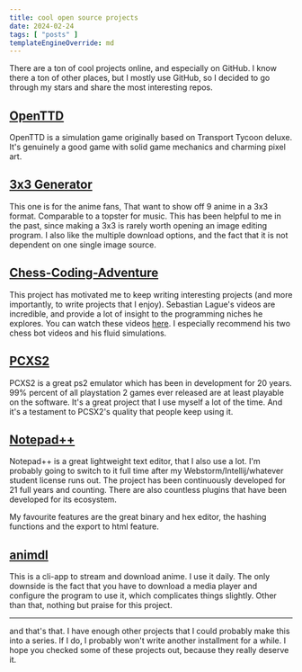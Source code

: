 ```yaml
---
title: cool open source projects
date: 2024-02-24
tags: [ "posts" ]
templateEngineOverride: md
---
```


There are a ton of cool projects online, and especially on GitHub. I know there a ton of other places, but I mostly
use GitHub, so I decided to go through my stars and share the most interesting repos.

## [OpenTTD](https://github.com/OpenTTD/OpenTTD)

OpenTTD is a simulation game originally based on Transport Tycoon deluxe. It's genuinely a good game with solid game
mechanics and charming pixel art.

## [3x3 Generator](https://github.com/gqgs/3x3-generator)

This one is for the anime fans, That want to show off 9 anime in a 3x3 format. Comparable to a topster for music. This
has been helpful to me in the past, since making a 3x3 is rarely worth opening an image editing program. I also like the
multiple download options, and the fact that it is not dependent on one single image source.

## [Chess-Coding-Adventure](https://github.com/SebLague/Chess-Coding-Adventure)

This project has motivated me to keep writing interesting projects (and more importantly, to write projects that I
enjoy). Sebastian Lague's videos are incredible, and provide a lot of insight to the programming niches he explores. You
can watch these videos [here](https://www.youtube.com/@SebastianLague). I especially recommend his two chess bot videos
and his fluid simulations.

## [PCXS2](https://github.com/PCSX2/pcsx2)

PCXS2 is a great ps2 emulator which has been in development for 20 years. 99% percent of all playstation 2 games ever
released are at least playable on the software. It's a great project that I use myself a lot of the time. And it's a
testament to PCSX2's quality that people keep using it.

## [Notepad++](https://github.com/notepad-plus-plus/notepad-plus-plus)

Notepad++ is a great lightweight text editor, that I also use a lot. I'm probably going to switch to it full time after
my Webstorm/Intellij/whatever student license runs out. The project has been continuously developed for 21 full years
and counting. There are also countless plugins that have been developed for its ecosystem.

My favourite features are the great binary and hex editor, the hashing functions and the export to html feature.

## [animdl](https://github.com/justfoolingaround/animdl)

This is a cli-app to stream and download anime. I use it daily. The only downside is the fact that you have to download
a media player and configure the program to use it, which complicates things slightly. Other than that, nothing but
praise for this project.

---

and that's that. I have enough other projects that I could probably make this into a series. If I do, I probably won't
write another installment for a while. I hope you checked some of these projects out, because they really deserve it.